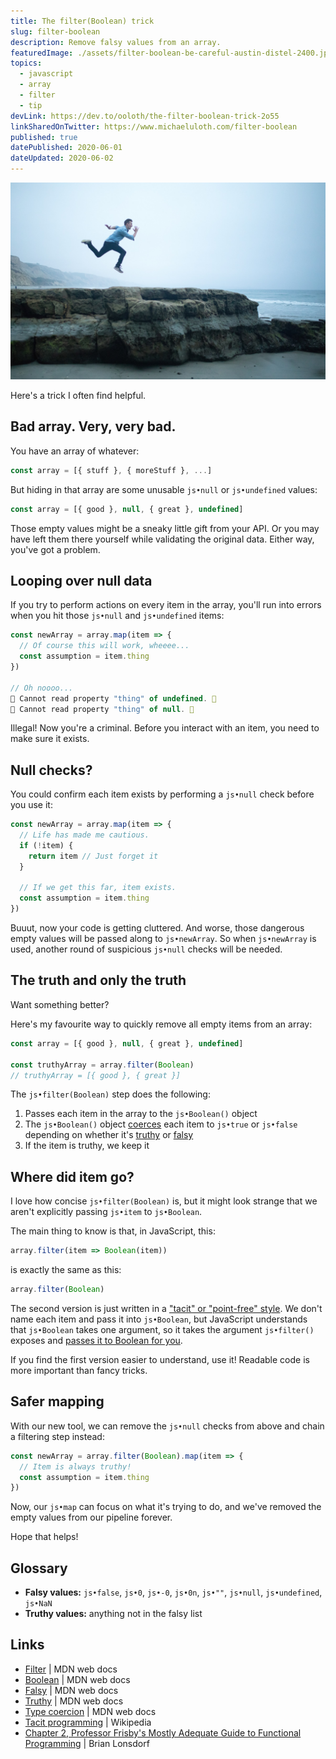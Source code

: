 ```yaml
---
title: The filter(Boolean) trick
slug: filter-boolean
description: Remove falsy values from an array.
featuredImage: ./assets/filter-boolean-be-careful-austin-distel-2400.jpg
topics:
  - javascript
  - array
  - filter
  - tip
devLink: https://dev.to/ooloth/the-filter-boolean-trick-2o55
linkSharedOnTwitter: https://www.michaeluloth.com/filter-boolean
published: true
datePublished: 2020-06-01
dateUpdated: 2020-06-02
---
```


![A sign in the woods reading "Be Careful".](./assets/filter-boolean-be-careful-austin-distel-2400.jpg 'Photo by Austin Distel')

Here's a trick I often find helpful.

## Bad array. Very, very bad.

You have an array of whatever:

```js
const array = [{ stuff }, { moreStuff }, ...]
```

But hiding in that array are some unusable `js•null` or `js•undefined` values:

```js
const array = [{ good }, null, { great }, undefined]
```

Those empty values might be a sneaky little gift from your API. Or you may have left them there yourself while validating the original data. Either way, you've got a problem.

## Looping over null data

If you try to perform actions on every item in the array, you'll run into errors when you hit those `js•null` and `js•undefined` items:

```js
const newArray = array.map(item => {
  // Of course this will work, wheeee...
  const assumption = item.thing
})

// Oh noooo...
🚨 Cannot read property "thing" of undefined. 🚨
🚨 Cannot read property "thing" of null. 🚨
```

Illegal! Now you're a criminal. Before you interact with an item, you need to make sure it exists.

## Null checks?

You could confirm each item exists by performing a `js•null` check before you use it:

```js
const newArray = array.map(item => {
  // Life has made me cautious.
  if (!item) {
    return item // Just forget it
  }

  // If we get this far, item exists.
  const assumption = item.thing
})
```

Buuut, now your code is getting cluttered. And worse, those dangerous empty values will be passed along to `js•newArray`. So when `js•newArray` is used, another round of suspicious `js•null` checks will be needed.

## The truth and only the truth

Want something better?

Here's my favourite way to quickly remove all empty items from an array:

```js
const array = [{ good }, null, { great }, undefined]

const truthyArray = array.filter(Boolean)
// truthyArray = [{ good }, { great }]
```

The `js•filter(Boolean)` step does the following:

1. Passes each item in the array to the `js•Boolean()` object
2. The `js•Boolean()` object [coerces](https://developer.mozilla.org/en-US/docs/Glossary/Type_coercion) each item to `js•true` or `js•false` depending on whether it's [truthy](https://developer.mozilla.org/en-US/docs/Glossary/Truthy) or [falsy](https://developer.mozilla.org/en-US/docs/Glossary/Falsy)
3. If the item is truthy, we keep it

## Where did item go?

I love how concise `js•filter(Boolean)` is, but it might look strange that we aren't explicitly passing `js•item` to `js•Boolean`.

The main thing to know is that, in JavaScript, this:

```js
array.filter(item => Boolean(item))
```

is exactly the same as this:

```js
array.filter(Boolean)
```

The second version is just written in a ["tacit" or "point-free" style](https://en.wikipedia.org/wiki/Tacit_programming). We don't name each item and pass it into `js•Boolean`, but JavaScript understands that `js•Boolean` takes one argument, so it takes the argument `js•filter()` exposes and [passes it to Boolean for you](https://mostly-adequate.gitbooks.io/mostly-adequate-guide/ch02.html).

If you find the first version easier to understand, use it! Readable code is more important than fancy tricks.

## Safer mapping

With our new tool, we can remove the `js•null` checks from above and chain a filtering step instead:

```js
const newArray = array.filter(Boolean).map(item => {
  // Item is always truthy!
  const assumption = item.thing
})
```

Now, our `js•map` can focus on what it's trying to do, and we've removed the empty values from our pipeline forever.

Hope that helps!

## Glossary

- **Falsy values:** `js•false`, `js•0`, `js•-0`, `js•0n`, `js•""`, `js•null`, `js•undefined`, `js•NaN`
- **Truthy values:** anything not in the falsy list

## Links

- [Filter](https://developer.mozilla.org/en-US/docs/Web/JavaScript/Reference/Global_Objects/Array/filter) | MDN web docs
- [Boolean](https://developer.mozilla.org/en-US/docs/Web/JavaScript/Reference/Global_Objects/Boolean) | MDN web docs
- [Falsy](https://developer.mozilla.org/en-US/docs/Glossary/Falsy) | MDN web docs
- [Truthy](https://developer.mozilla.org/en-US/docs/Glossary/Truthy) | MDN web docs
- [Type coercion](https://developer.mozilla.org/en-US/docs/Glossary/Type_coercion) | MDN web docs
- [Tacit programming](https://en.wikipedia.org/wiki/Tacit_programming) | Wikipedia
- [Chapter 2, Professor Frisby's Mostly Adequate Guide to Functional Programming](https://mostly-adequate.gitbooks.io/mostly-adequate-guide/ch02.html) | Brian Lonsdorf

